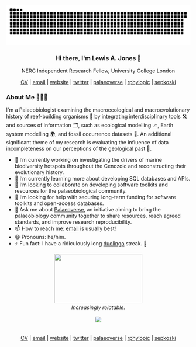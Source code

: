 <div align="center">
  <picture>
    <source media="(prefers-color-scheme: dark)" srcset="https://github.com/LewisAJones/LewisAJones/blob/output/github-contribution-grid-snake-dark.svg" />
    <source media="(prefers-color-scheme: light)" srcset="https://github.com/LewisAJones/LewisAJones/blob/output/github-contribution-grid-snake.svg" />
    <img alt="github-snake" src="https://github.com/LewisAJones/LewisAJones/blob/output/github-contribution-grid-snake.svg" />
  </picture>
</div>

<h3 align="center">
  Hi there, I'm Lewis A. Jones 👋
</h3>
<p align="center">
  NERC Independent Research Fellow, University College London
</p>

<p align="center">
    <a href="https://lewisajones.github.io/cv-markdown/">CV</a> | <a href="mailto:LewisA.Jones@outlook.com">email</a> | <a href="https://lewisajones.com">website</a> | <a href="https://twitter.com/LewisAlanJones">twitter</a> | <a href="https://palaeoverse.palaeoverse.org">palaeoverse</a> | <a href="https://rphylopic.palaeoverse.org">rphylopic</a> | <a href="https://sepkoski.palaeoverse.org">sepkoski</a> 
</p>

<h3 align="left">About Me 👨🏻‍💻</h3>

I'm a Palaeobiologist examining the macroecological and macroevolutionary history of reef-building organisms 🪸 by integrating interdisciplinary tools 🛠️ and sources of information 🗂️, such as ecological modelling 📈, Earth system modelling 🌍, and fossil occurrence datasets 🦴. An additional significant theme of my research is evaluating the influence of data incompleteness on our perceptions of the geological past 🧩.

- 🔭 I’m currently working on investigating the drivers of marine biodiversity hotspots throughout the Cenozoic and reconstructing their evolutionary history.
- 🌱 I’m currently learning more about developing SQL databases and APIs.
- 👯 I’m looking to collaborate on developing software toolkits and resources for the palaeobiological community.  
- 🤔 I’m looking for help with securing long-term funding for software toolkits and open-access databases.
- 💬 Ask me about [Palaeoverse](https://github.com/palaeoverse), an initiative aiming to bring the palaeobiology community together to share resources, reach agreed standards, and improve research reproducibility.
- 📫 How to reach me: [email](mailto:LewisA.Jones@outlook.com) is usually best!
- 😄 Pronouns: he/him.
- ⚡ Fun fact: I have a ridiculously long [duolingo](https://www.duolingo.com/profile/LewisAJones) streak. 🦉  

<div align="center">
  <picture>
    <img height="135" width="240" src="https://media1.giphy.com/media/13HgwGsXF0aiGY/giphy.gif"  />
  </picture>
  <br>
  <i>Increasingly relatable.</i>
</div>
<br>
<div align="center">
    <img src="https://visitor-badge.laobi.icu/badge?page_id=lewisajones.lewisajones"/>
</div>
<br>
<p align="center">
    <a href="https://lewisajones.github.io/cv-markdown/">CV</a> | <a href="mailto:LewisA.Jones@outlook.com">email</a> | <a href="https://lewisajones.com">website</a> | <a href="https://twitter.com/LewisAlanJones">twitter</a> | <a href="https://palaeoverse.palaeoverse.org">palaeoverse</a> | <a href="https://rphylopic.palaeoverse.org">rphylopic</a> | <a href="https://sepkoski.palaeoverse.org">sepkoski</a> 
</p>
